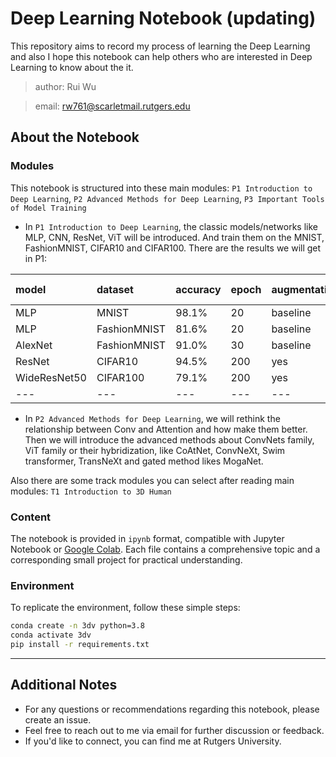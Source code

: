 # Deep Learning Notebook (updating)

This repository aims to record my process of learning the Deep Learning and also I hope this notebook can help others who are interested in Deep Learning to know about the it.

> author: Rui Wu

> email: rw761@scarletmail.rutgers.edu



## About the Notebook

### Modules
This notebook is structured into these main modules: `P1 Introduction to Deep Learning`, `P2 Advanced Methods for Deep Learning`, `P3 Important Tools of Model Training`
- In `P1 Introduction to Deep Learning`, the classic models/networks like MLP, CNN, ResNet, ViT will be introduced. And train them on the MNIST, FashionMNIST, CIFAR10 and CIFAR100. There are the results we will get in P1:
  
| model | dataset | accuracy | epoch | augmentation | pre-train |
|:-------|:-------|:-------|:-------|:-------|:-------|
| MLP | MNIST | 98.1% | 20 | baseline | no |
| MLP | FashionMNIST | 81.6% | 20 | baseline | no |
| AlexNet | FashionMNIST | 91.0% | 30 | baseline | no |
| ResNet | CIFAR10 | 94.5% | 200 | yes | no |
| WideResNet50 | CIFAR100 | 79.1% | 200 | yes | yes |
|---|---|---|---|---|---|

- In `P2 Advanced Methods for Deep Learning`, we will rethink the relationship between Conv and Attention and how make them better. Then we will introduce the advanced methods about ConvNets family, ViT family or their hybridization, like CoAtNet, ConvNeXt, Swim transformer, TransNeXt and gated method likes MogaNet.

Also there are some track modules you can select after reading main modules: `T1 Introduction to 3D Human`

### Content
The notebook is provided in `ipynb` format, compatible with Jupyter Notebook or [Google Colab](https://colab.research.google.com/). Each file contains a comprehensive topic and a corresponding small project for practical understanding.

### Environment
To replicate the environment, follow these simple steps:
```bash
conda create -n 3dv python=3.8
conda activate 3dv
pip install -r requirements.txt
```

---

## Additional Notes
- For any questions or recommendations regarding this notebook, please create an issue.
- Feel free to reach out to me via email for further discussion or feedback.
- If you'd like to connect, you can find me at Rutgers University.
